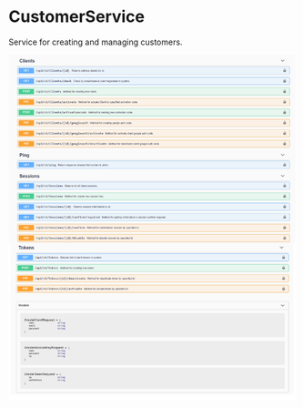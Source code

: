 # CustomerService

Service for creating and managing customers.

<p align="center">
  <img src="https://github.com/tumanina/CustomerService/blob/master/CustomerService_Api.png" title="API">
</p>
